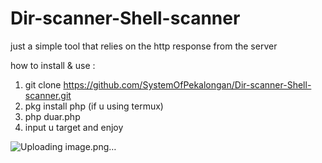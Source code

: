 # Dir-scanner-Shell-scanner
just a simple tool that relies on the http response from the server

how to install & use :
1. git clone https://github.com/SystemOfPekalongan/Dir-scanner-Shell-scanner.git
2. pkg install php (if u using termux)
3. php duar.php
4. input u target and enjoy

![Uploading image.png…]()
